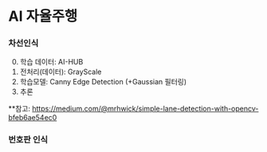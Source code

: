 # AI 자율주행
### 차선인식
0. 학습 데이터: AI-HUB
1. 전처리(데이터): GrayScale
2. 학습모델: Canny Edge Detection (+Gaussian 필터링)
3. 추론

**참고: https://medium.com/@mrhwick/simple-lane-detection-with-opencv-bfeb6ae54ec0
### 번호판 인식
